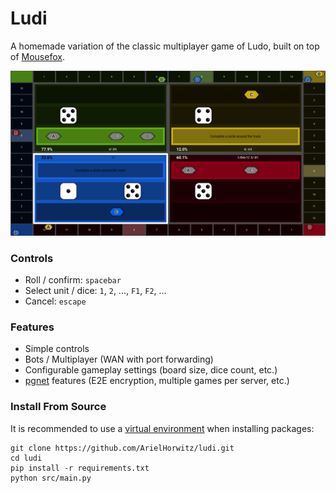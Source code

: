 # Ludi

A homemade variation of the classic multiplayer game of Ludo, built on top of [Mousefox](https://github.com/ArielHorwitz/mousefox).

![Preview Image](/preview.png)

### Controls
- Roll / confirm: `spacebar`
- Select unit / dice: `1`, `2`, ..., `F1`, `F2`, ...
- Cancel: `escape`

### Features
- Simple controls
- Bots / Multiplayer (WAN with port forwarding)
- Configurable gameplay settings (board size, dice count, etc.)
- [pgnet](https://github.com/ArielHorwitz/pgnet/) features (E2E encryption, multiple games per server, etc.)

### Install From Source
It is recommended to use a [virtual environment](https://packaging.python.org/en/latest/guides/installing-using-pip-and-virtual-environments/) when installing packages:
```console
git clone https://github.com/ArielHorwitz/ludi.git
cd ludi
pip install -r requirements.txt
python src/main.py
```

